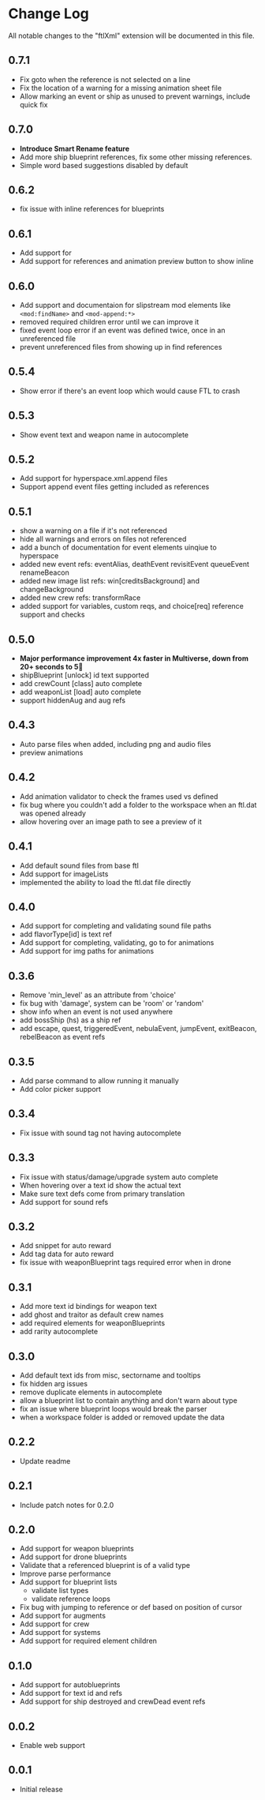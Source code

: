 # Change Log

All notable changes to the "ftlXml" extension will be documented in this file.

## 0.7.1

- Fix goto when the reference is not selected on a line
- Fix the location of a warning for a missing animation sheet file
- Allow marking an event or ship as unused to prevent warnings, include quick
  fix

## 0.7.0

- **Introduce Smart Rename feature**
- Add more ship blueprint references, fix some other missing references.
- Simple word based suggestions disabled by default

## 0.6.2

- fix issue with inline references for blueprints

## 0.6.1

- Add support for <shipIcon>
- Add support for references and animation preview button to show inline

## 0.6.0

- Add support and documentaion for slipstream mod elements like `<mod:findName>`
  and `<mod-append:*>`
- removed required children error until we can improve it
- fixed event loop error if an event was defined twice, once in an unreferenced
  file
- prevent unreferenced files from showing up in find references

## 0.5.4

- Show error if there's an event loop which would cause FTL to crash

## 0.5.3

- Show event text and weapon name in autocomplete

## 0.5.2

- Add support for hyperspace.xml.append files
- Support append event files getting included as references

## 0.5.1

- show a warning on a file if it's not referenced
- hide all warnings and errors on files not referenced
- add a bunch of documentation for event elements uinqiue to hyperspace
- added new event refs: eventAlias, deathEvent revisitEvent queueEvent
  renameBeacon
- added new image list refs: win[creditsBackground] and changeBackground
- added new crew refs: transformRace
- added support for variables, custom reqs, and choice[req] reference support
  and checks

## 0.5.0

- **Major performance improvement 4x faster in Multiverse, down from 20+ seconds
  to 5**🥳
- shipBlueprint [unlock] id text supported
- add crewCount [class] auto complete
- add weaponList [load] auto complete
- support hiddenAug and aug refs

## 0.4.3

- Auto parse files when added, including png and audio files
- preview animations

## 0.4.2

- Add animation validator to check the frames used vs defined
- fix bug where you couldn't add a folder to the workspace when an ftl.dat was
  opened already
- allow hovering over an image path to see a preview of it

## 0.4.1

- Add default sound files from base ftl
- Add support for imageLists
- implemented the ability to load the ftl.dat file directly

## 0.4.0

- Add support for completing and validating sound file paths
- add flavorType[id] is text ref
- Add support for completing, validating, go to for animations
- Add support for img paths for animations

## 0.3.6

- Remove 'min_level' as an attribute from 'choice'
- fix bug with 'damage', system can be 'room' or 'random'
- show info when an event is not used anywhere
- add bossShip (hs) as a ship ref
- add escape, quest, triggeredEvent, nebulaEvent, jumpEvent, exitBeacon,
  rebelBeacon as event refs

## 0.3.5

- Add parse command to allow running it manually
- Add color picker support

## 0.3.4

- Fix issue with sound tag not having autocomplete

## 0.3.3

- Fix issue with status/damage/upgrade system auto complete
- When hovering over a text id show the actual text
- Make sure text defs come from primary translation
- Add support for sound refs

## 0.3.2

- Add snippet for auto reward
- Add tag data for auto reward
- fix issue with weaponBlueprint tags required error when in drone

## 0.3.1

- Add more text id bindings for weapon text
- add ghost and traitor as default crew names
- add required elements for weaponBlueprints
- add rarity autocomplete

## 0.3.0

- Add default text ids from misc, sectorname and tooltips
- fix hidden arg issues
- remove duplicate elements in autocomplete
- allow a blueprint list to contain anything and don't warn about type
- fix an issue where blueprint loops would break the parser
- when a workspace folder is added or removed update the data

## 0.2.2

- Update readme

## 0.2.1

- Include patch notes for 0.2.0

## 0.2.0

- Add support for weapon blueprints
- Add support for drone blueprints
- Validate that a referenced blueprint is of a valid type
- Improve parse performance
- Add support for blueprint lists
    - validate list types
    - validate reference loops
- Fix bug with jumping to reference or def based on position of cursor
- Add support for augments
- Add support for crew
- Add support for systems
- Add support for required element children

## 0.1.0

- Add support for autoblueprints
- Add support for text id and refs
- Add support for ship destroyed and crewDead event refs

## 0.0.2

- Enable web support

## 0.0.1

- Initial release
